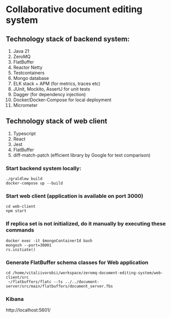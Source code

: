 # Collaborative document editing system

## Technology stack of backend system:
1. Java 21
2. ZeroMQ
3. FlatBuffer
4. Reactor Netty
5. Testcontainers
6. Mongo database
7. ELK stack + APM (for metrics, traces etc)
8. JUnit, Mockito, AssertJ for unit tests
9. Dagger (for dependency injection)
10. Docker/Docker-Compose for local deployment
11. Micrometer

## Technology stack of web client
1. Typescript
2. React
3. Jest
4. FlatBuffer
5. diff-match-patch (efficient library by Google for text comparison)

### Start backend system locally:
```shell
./graldlew build
docker-compose up --build
```

### Start web client (application is available on port 3000)
```shell
cd web-client
npm start
```

### If replica set is not initialized, do it manually by executing these commands
```shell
docker exec -it $mongoContainerId bash
mongosh --port=30001
rs.initiate()
```

### Generate FlatBuffer schema classes for Web application
```shell
cd /home/vitaliivorobii/workspace/zeromq-document-editing-system/web-client/src
 ~/flatbuffers/flatc --ts ../../document-server/src/main/flatbuffers/document_server.fbs
```

### Kibana
http://localhost:5601/

